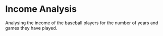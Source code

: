 # Income Analysis
Analysing the income of the baseball players  for the number of years and games they have played.
